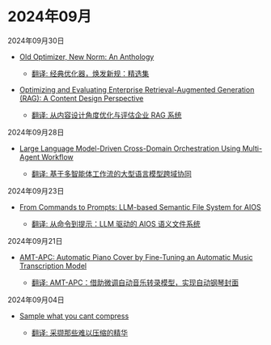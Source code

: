 # 2024年09月

2024年09月30日

- [Old Optimizer, New Norm: An Anthology](2024年09月30日/Old_Optimizer,_New_Norm_An_Anthology.md)

    - [翻译: 经典优化器，焕发新规：精选集](2024年09月30日/Old_Optimizer,_New_Norm_An_Anthology.md)

- [Optimizing and Evaluating Enterprise Retrieval-Augmented Generation (RAG): A Content Design Perspective](2024年09月30日/Optimizing_and_Evaluating_Enterprise_Retrieval-Augmented_Generation_(RAG)_A_Content_Design_Perspective.md)

    - [翻译: 从内容设计角度优化与评估企业 RAG 系统](2024年09月30日/Optimizing_and_Evaluating_Enterprise_Retrieval-Augmented_Generation_(RAG)_A_Content_Design_Perspective.md)

2024年09月28日

- [Large Language Model-Driven Cross-Domain Orchestration Using Multi-Agent Workflow](2024年09月28日/Large_Language_Model-Driven_Cross-Domain_Orchestration_Using_Multi-Agent_Workflow.md)

    - [翻译: 基于多智能体工作流的大型语言模型跨域协同](2024年09月28日/Large_Language_Model-Driven_Cross-Domain_Orchestration_Using_Multi-Agent_Workflow.md)

2024年09月23日

- [From Commands to Prompts: LLM-based Semantic File System for AIOS](2024年09月23日/From_Commands_to_Prompts_LLM-based_Semantic_File_System_for_AIOS.md)

    - [翻译: 从命令到提示：LLM 驱动的 AIOS 语义文件系统](2024年09月23日/From_Commands_to_Prompts_LLM-based_Semantic_File_System_for_AIOS.md)

2024年09月21日

- [AMT-APC: Automatic Piano Cover by Fine-Tuning an Automatic Music Transcription Model](2024年09月21日/AMT-APC_Automatic_Piano_Cover_by_Fine-Tuning_an_Automatic_Music_Transcription_Model.md)

    - [翻译: AMT-APC：借助微调自动音乐转录模型，实现自动钢琴封面](2024年09月21日/AMT-APC_Automatic_Piano_Cover_by_Fine-Tuning_an_Automatic_Music_Transcription_Model.md)

2024年09月04日

- [Sample what you cant compress](2024年09月04日/Sample_what_you_cant_compress.md)

    - [翻译: 采撷那些难以压缩的精华](2024年09月04日/Sample_what_you_cant_compress.md)